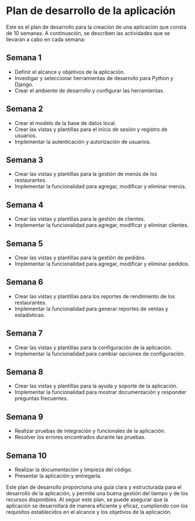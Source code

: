 # Plan de desarrollo de la aplicación

Este es el plan de desarrollo para la creación de una aplicación que consta de 10 semanas. A continuación, se describen las actividades que se llevarán a cabo en cada semana:

## Semana 1

- Definir el alcance y objetivos de la aplicación.
- Investigar y seleccionar herramientas de desarrollo para Python y Django.
- Crear el ambiente de desarrollo y configurar las herramientas.

## Semana 2

- Crear el modelo de la base de datos local.
- Crear las vistas y plantillas para el inicio de sesión y registro de usuarios.
- Implementar la autenticación y autorización de usuarios.

## Semana 3

- Crear las vistas y plantillas para la gestión de menús de los restaurantes.
- Implementar la funcionalidad para agregar, modificar y eliminar menús.

## Semana 4

- Crear las vistas y plantillas para la gestión de clientes.
- Implementar la funcionalidad para agregar, modificar y eliminar clientes.

## Semana 5

- Crear las vistas y plantillas para la gestión de pedidos.
- Implementar la funcionalidad para agregar, modificar y eliminar pedidos.

## Semana 6

- Crear las vistas y plantillas para los reportes de rendimiento de los restaurantes.
- Implementar la funcionalidad para generar reportes de ventas y estadísticas.

## Semana 7

- Crear las vistas y plantillas para la configuración de la aplicación.
- Implementar la funcionalidad para cambiar opciones de configuración.

## Semana 8

- Crear las vistas y plantillas para la ayuda y soporte de la aplicación.
- Implementar la funcionalidad para mostrar documentación y responder preguntas frecuentes.

## Semana 9

- Realizar pruebas de integración y funcionales de la aplicación.
- Resolver los errores encontrados durante las pruebas.

## Semana 10

- Realizar la documentación y limpieza del código.
- Presentar la aplicación y entregarla.

Este plan de desarrollo proporciona una guía clara y estructurada para el desarrollo de la aplicación, y permite una buena gestión del tiempo y de los recursos disponibles. Al seguir este plan, se puede asegurar que la aplicación se desarrollará de manera eficiente y eficaz, cumpliendo con los requisitos establecidos en el alcance y los objetivos de la aplicación.
